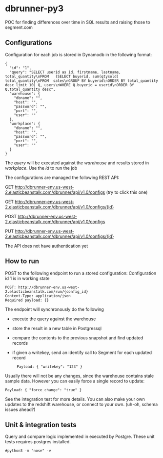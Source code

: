 # dbrunner-py3

POC for finding differences over time in SQL results and raising those to segment.com

Configurations
--------------

Configuration for each job is stored in Dynamodb in the following format:
    
    {
      "id": "1",
      "query": "SELECT userid as id, firstname, lastname, total_quantity\nFROM   (SELECT buyerid, sum(qtysold) total_quantity\nFROM  sales\nGROUP BY buyerid\nORDER BY total_quantity desc limit 10) Q, users\nWHERE Q.buyerid = userid\nORDER BY Q.total_quantity desc",
      "warehouse": {
        "dbname": "",
        "host": "",
        "password": "",
        "port": "",
        "user": ""
      },
      "workplace": {
        "dbname": "",
        "host": "",
        "password": "",
        "port": "",
        "user": ""
      }
    }

The *query* will be executed against the *warehouse* and results stored in *workplace*. Use the *id* to run the job

The configurations are managed the following REST API:

GET http://dbrunner-env.us-west-2.elasticbeanstalk.com/dbrunner/api/v1.0/configs (try to click this one)

GET http://dbrunner-env.us-west-2.elasticbeanstalk.com/dbrunner/api/v1.0/configs/{id}

POST http://dbrunner-env.us-west-2.elasticbeanstalk.com/dbrunner/api/v1.0/configs

PUT http://dbrunner-env.us-west-2.elasticbeanstalk.com/dbrunner/api/v1.0/configs/{id}

The API does not have authentication yet

How to run
--------------

POST to the following endpoint to run a stored configuration: Configuration id 1 is in working state

    POST: http://dbrunner-env.us-west-2.elasticbeanstalk.com/run/{config_id}
    Content-Type: application/json
    Required payload: {}

The endpoint will synchronously do the following
- execute the query against the warehouse
- store the result in a new table in Postgressql
- compare the contents to the previous snapshot and find updated records
- if given a writekey, send an identify call to Segment for each updated record

        Payload: { "writekey": "123" }

Usually there will not be any changes, since the warehouse contains stale sample data.
However you can easily force a single record to update:

    Payload: { "force_change": "true" }

See the integration test for more details.
You can also make your own updates to the redshift warehouse, or connect to your own. (uh-oh, schema issues ahead?)


Unit & integration tests
--------------

Query and compare logic implemented in executed by Postgre. These unit tests requires postgres installed.

    #python3 -m "nose" -v


